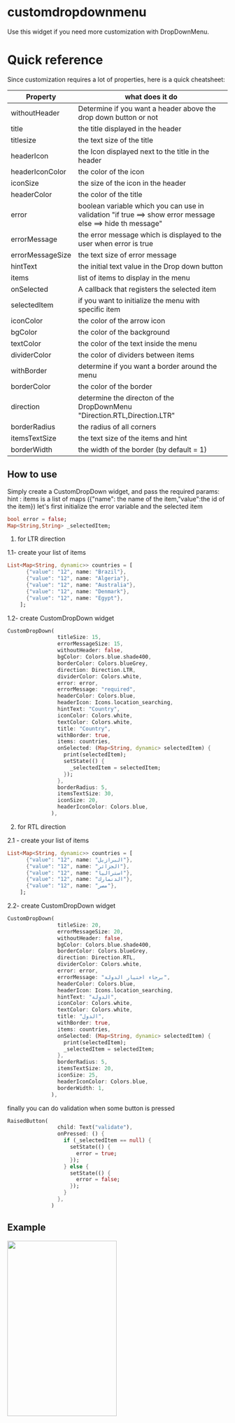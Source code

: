 # customdropdownmenu

Use this widget if you need more customization with DropDownMenu.

# Quick reference 
Since customization requires a lot of properties, here is a quick cheatsheet:

| Property | what does it do |
|----------|-----------------|
|withoutHeader|Determine if you want a header above the drop down button or not|
|title|the title displayed in the header|
|titlesize|the text size of the title|
|headerIcon|the Icon displayed next to the title in the header|
|headerIconColor|the color of the icon|
|iconSize|the size of the icon in the header|
|headerColor|the color of the title|
|error|boolean variable which you can use in validation "if true ==> show error message else ==> hide th message"|
|errorMessage|the error message which is displayed to the user when error is true|
|errorMessageSize|the text size of error message|
|hintText|the initial text value in the Drop down button|
|items|list of items to display in the menu|
|onSelected|A callback that registers the selected item|
|selectedItem|if you want to initialize the menu with specific item|
|iconColor|the color of the arrow icon|
|bgColor|the color of the background|
|textColor|the color of the text inside the menu|
|dividerColor|the color of dividers between items|
|withBorder|determine if you want a border around the menu|
|borderColor|the color of the border|
|direction|determine the directon of the DropDownMenu "Direction.RTL,Direction.LTR"|
|borderRadius|the radius of all corners|
|itemsTextSize|the text size of the items and hint|
|borderWidth|the width of the border (by default = 1)|

## How to use
Simply create a CustomDropDown widget, and pass the required params:
hint : items is a list of maps ({"name": the name of the item,"value":the id of the item})
let's first initialize the error variable and the selected item
```dart
bool error = false;
Map<String,String> _selectedItem;
```
1) for LTR direction

1.1- create your list of items 
```dart
List<Map<String, dynamic>> countries = [
      {"value": "12", name: "Brazil"},
      {"value": "12", name: "Algeria"},
      {"value": "12", name: "Australia"},
      {"value": "12", name: "Denmark"},
      {"value": "12", name: "Egypt"},
    ];
```
1.2- create CustomDropDown widget
```dart
CustomDropDown(
                titleSize: 15,
                errorMessageSize: 15,
                withoutHeader: false,
                bgColor: Colors.blue.shade400,
                borderColor: Colors.blueGrey,
                direction: Direction.LTR,
                dividerColor: Colors.white,
                error: error,
                errorMessage: "required",
                headerColor: Colors.blue,
                headerIcon: Icons.location_searching,
                hintText: "Country",
                iconColor: Colors.white,
                textColor: Colors.white,
                title: "Country",
                withBorder: true,
                items: countries,
                onSelected: (Map<String, dynamic> selectedItem) {
                  print(selectedItem);
                  setState(() {
                    _selectedItem = selectedItem;
                  });
                },
                borderRadius: 5,
                itemsTextSize: 30,
                iconSize: 20,
                headerIconColor: Colors.blue,
              ),
```

2) for RTL direction

2.1 - create your list of items 
```dart
List<Map<String, dynamic>> countries = [
      {"value": "12", name: "البرازيل"},
      {"value": "12", name: "الجزائر"},
      {"value": "12", name: "استراليا"},
      {"value": "12", name: "الدنمارك"},
      {"value": "12", name: "مصر"},
    ];
```
2.2- create CustomDropDown widget
```dart
CustomDropDown(
                titleSize: 20,
                errorMessageSize: 20,
                withoutHeader: false,
                bgColor: Colors.blue.shade400,
                borderColor: Colors.blueGrey,
                direction: Direction.RTL,
                dividerColor: Colors.white,
                error: error,
                errorMessage: "برجاء اختيار الدولة",
                headerColor: Colors.blue,
                headerIcon: Icons.location_searching,
                hintText: "الدولة",
                iconColor: Colors.white,
                textColor: Colors.white,
                title: "الدول",
                withBorder: true,
                items: countries,
                onSelected: (Map<String, dynamic> selectedItem) {
                  print(selectedItem);
                  _selectedItem = selectedItem;
                },
                borderRadius: 5,
                itemsTextSize: 20,
                iconSize: 25,
                headerIconColor: Colors.blue,
                borderWidth: 1,
              ),
```
finally you can do validation when some button is pressed 
```dart
RaisedButton(
                child: Text("validate"),
                onPressed: () {
                  if (_selectedItem == null) {
                    setState(() {
                      error = true;
                    });
                  } else {
                    setState(() {
                      error = false;
                    });
                  }
                },
              )
```

## Example


<img src="https://i.imgur.com/hTNWNbW.gif" width="250" height="400" />

